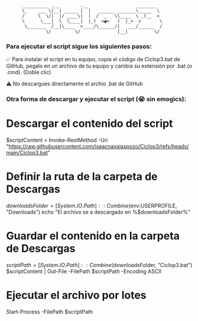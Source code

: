   
          __________ .__        .__                  ________
          \_    ___ \|__| _____ |  |   ______ _______\_____  \
          /     \  \/|  |/ ____\|  |  /  _   \\____  \ _(__  <
          \      \___|  \  \____|  |_(  <◕>   )  |_>  >       \
           \_______  /__|\____  >____/\______/|   ___/______  /
                   \/         \/              |__|          \/
                  

### Para ejecutar el script sigue los siguientes pasos:

✅ Para instalar el script en tu equipo, copia el código de Ciclop3.bat de GitHub, pegalo en un archivo de tu equipo y cambia su extensión por .bat (o .cmd). (Doble clic)

⚠️ No descargues directamente el archio .bat de GitHub


### Otra forma de descargar y ejecutar el script (😭 sin emogics):

# Descargar el contenido del script
$scriptContent = Invoke-RestMethod -Uri "https://raw.githubusercontent.com/isaacnavajaspozo/Ciclop3/refs/heads/main/Ciclop3.bat"

# Definir la ruta de la carpeta de Descargas
$downloadsFolder = [System.IO.Path]::Combine($env:USERPROFILE, "Downloads")
echo "El archivo se a descargado en %$downloadsFolder%"
# Guardar el contenido en la carpeta de Descargas
$scriptPath = [System.IO.Path]::Combine($downloadsFolder, "Ciclop3.bat")
$scriptContent | Out-File -FilePath $scriptPath -Encoding ASCII

# Ejecutar el archivo por lotes
Start-Process -FilePath $scriptPath
